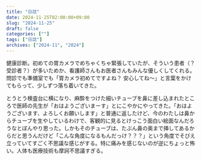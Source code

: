 ```yaml
---
title: "日誌"
date: 2024-11-25T02:00:00+09:00
slug: "2024-11-25"
draft: false
categories: [""]
tags: ["日誌"]
archives: ["2024-11", "2024"]
---
```

健康診断。初めての胃カメラでめちゃくちゃ緊張していたが、そういう患者（？受診者？）が多いためか、看護師さんもお医者さんもみんな優しくしてくれる。問診でも準備室でも「胃カメラ初めてですよね？ 安心してね〜」と言葉をかけてもらって、少しずつ落ち着いてきた。

とうとう検査台に横になり、麻酔をつけた細いチューブを鼻に差し込まれたところで医師の先生が「おはようございまーす」とにこやかにやってきた。「おはようございます、よろしくお願いします」と普通に返したけど、今のわたしは鼻からチューブを生やしているわけで、客観的に見るとけっこう面白い絵面なんだろうなとぼんやり思った。しかもそのチューブは、たぶん鼻の奥まで挿してあるからだと思うんだけど「こんな角度になるもんだっけ？？？」という角度でそびえ立っていてすごく不思議な感じがする。特に痛みを感じないのが逆にちょっと怖い。人体も医療技術も摩訶不思議すぎる。
